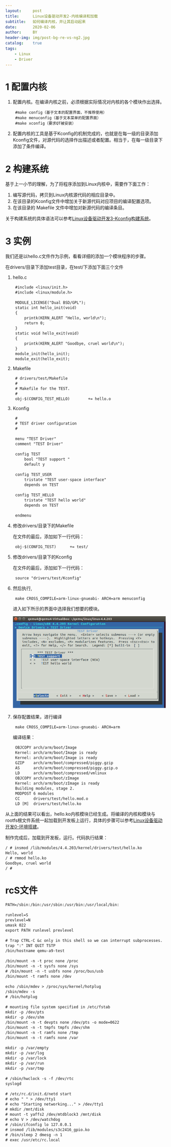```yaml
---
layout:     post
title:      Linux设备驱动开发2-内核编译和加载
subtitle:   如何编译内核，并让其启动起来
date:       2020-02-06
author:     BY
header-img: img/post-bg-re-vs-ng2.jpg
catalog:    true
tags:
    - Linux
    - Driver
---
```


<h1 id="1">1 配置内核</h1>

1. 配置内核。在编译内核之前，必须根据实际情况对内核的各个模块作出选择。

        #make config（基于文本的配置界面，不推荐使用）
        #make menuconfig（基于文本菜单的配置界面）
        #make xconfig（要求QT被安装）

2. 配置内核的工具是基于Kconfig的机制完成的，也就是在每一级的目录添加Kconfig文件，对源代码的选择作出描述或者配置。相当于，在每一级目录下添加了条件编译。

<h1 id="2">2 构建系统</h1>

基于上一小节的理解，为了将程序添加到Linux内核中，需要作下面工作：

1. 编写源代码，拷贝到Linux内核源代码的相应目录中。
2. 在该目录的Kconfig文件中增加关于新源代码对应项目的编译配置选项。
3. 在该目录的 Makefile 文件中增加对新源代码的编译条目。

关于构建系统的具体语法可以参考[Linux设备驱动开发3-Kconfig构建系统]()。

<h1 id="3">3 实例</h1>

我们还是以hello.c文件作为示例，看看详细的添加一个模块程序的步骤。

在drivers/目录下添加test目录，在test/下添加下面三个文件

1. hello.c

        #include <linux/init.h>
        #include <linux/module.h>

        MODULE_LICENSE("Dual BSD/GPL");
        static int hello_init(void)
        {
            printk(KERN_ALERT "Hello, world\n");
            return 0;
        }
        static void hello_exit(void)
        {
            printk(KERN_ALERT "Goodbye, cruel world\n");
        }
        module_init(hello_init);
        module_exit(hello_exit);

2. Makefile

        # drivers/test/Makefile
        #
        # Makefile for the TEST.
        #
        obj-$(CONFIG_TEST_HELLO)        += hello.o

3. Kconfig

        #
        # TEST driver configuration
        #

        menu "TEST Driver"
        comment "TEST Driver"

        config TEST
            bool "TEST support "
            default y

        config TEST_USER
            tristate "TEST user-space interface"
            depends on TEST

        config TEST_HELLO
            tristate "TEST hello world"
            depends on TEST

        endmenu

4. 修改drivers/目录下的Makefile

    在文件的最后，添加如下一行代码：

        obj-$(CONFIG_TEST)      += test/

5. 修改drivers/目录下的Kconfig

    在文件的最后，添加如下一行代码：

        source "drivers/test/Kconfig"

6. 然后执行,

        make CROSS_COMPILE=arm-linux-gnueabi- ARCH=arm menuconfig

    进入如下所示的界面中选择我们想要的模块。

    ![2-1](https://raw.githubusercontent.com/tupelo-shen/my_test/master/doc/linux/qemu/SongBaohua/images/2-1.PNG)

7. 保存配置结果，进行编译

        make CROSS_COMPILE=arm-linux-gnueabi- ARCH=arm

    编译结果：

        OBJCOPY arch/arm/boot/Image
        Kernel: arch/arm/boot/Image is ready
        Kernel: arch/arm/boot/Image is ready
        GZIP    arch/arm/boot/compressed/piggy.gzip
        AS      arch/arm/boot/compressed/piggy.gzip.o
        LD      arch/arm/boot/compressed/vmlinux
        OBJCOPY arch/arm/boot/zImage
        Kernel: arch/arm/boot/zImage is ready
        Building modules, stage 2.
        MODPOST 6 modules
        CC      drivers/test/hello.mod.o
        LD [M]  drivers/test/hello.ko

从上面的结果可以看出，hello.ko内核模块已经生成。将编译的内核和模块与rootfs根文件系统一起加载到开发板上运行，具体的步骤可以参考[Linux设备驱动开发0-环境搭建]()。

制作完成后，加载到开发板，运行。代码执行结果：

    / # insmod /lib/modules/4.4.203/kernel/drivers/test/hello.ko
    Hello, world
    / # rmmod hello.ko
    Goodbye, cruel world
    / #

# rcS文件

    PATH=/sbin:/bin:/usr/sbin:/usr/bin:/usr/local/bin:

    runlevel=S
    prevlevel=N
    umask 022
    export PATH runlevel prevlevel

    # Trap CTRL-C &c only in this shell so we can interrupt subprocesses.
    trap ":" INT QUIT TSTP
    /bin/hostname qemu-a9-test

    /bin/mount -n -t proc none /proc
    /bin/mount -n -t sysfs none /sys
    # /bin/mount -n -t usbfs none /proc/bus/usb
    /bin/mount -t ramfs none /dev

    echo /sbin/mdev > /proc/sys/kernel/hotplug
    /sbin/mdev -s
    # /bin/hotplug

    # mounting file system specified in /etc/fstab
    mkdir -p /dev/pts
    mkdir -p /dev/shm
    /bin/mount -n -t devpts none /dev/pts -o mode=0622
    /bin/mount -n -t tmpfs tmpfs /dev/shm
    /bin/mount -n -t ramfs none /tmp
    /bin/mount -n -t ramfs none /var

    mkdir -p /var/empty
    mkdir -p /var/log
    mkdir -p /var/lock
    mkdir -p /var/run
    mkdir -p /var/tmp

    # /sbin/hwclock -s -f /dev/rtc
    syslogd

    # /etc/rc.d/init.d/netd start
    # echo " " > /dev/tty1
    # echo "Starting networking..." > /dev/tty1
    # mkdir /mnt/disk
    # mount -t yaffs2 /dev/mtdblock3 /mnt/disk
    # echo V > /dev/watchdog
    # /sbin/ifconfig lo 127.0.0.1
    # insmod /lib/modules/s3c2416_gpio.ko
    # /bin/sleep 2 dmesg -n 1
    # exec /usr/etc/rc.local

